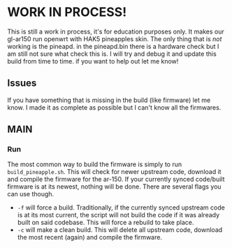 # WORK IN PROCESS!
This is still a work in process, it's for education purposes only. It makes our gl-ar150 run openwrt with HAK5 pineapples skin. The only thing that is _not_ working is the pineapd.
in the pineapd.bin there is a hardware check but I am still not sure what check this is. I will try and debug it and update this build from time to time. if you want to help out let me know!

## Issues
If you have something that is missing in the build (like firmware) let me know. I made it as complete as possible but I can't know all the firmwares.

## MAIN

### Run

The most common way to build the firmware is simply to run `build_pineapple.sh`. This will check for newer upstream code, download it and compile the firmware for the ar-150. If your currently synced code/built firmware is at its newest, nothing will be done. 
There are several flags you can use though. 
- `-f` will force a build. Traditionally, if the currently synced upstream code is at its most current, the script will not build the code if it was already built on said codebase. This will force a rebuild to take place. 
- `-c` will make a clean build. This will delete all upstream code, download the most recent (again) and compile the firmware. 
